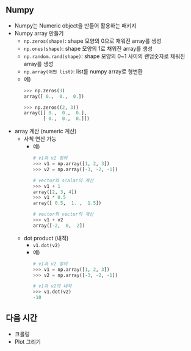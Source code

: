 ## Numpy
- Numpy는 Numeric object을 만들어 활용하는 패키지
- Numpy array 만들기
    - `np.zeros(shape)`: shape 모양의 0으로 채워진 array를 생성
    - `np.ones(shape)`: shape 모양의 1로 채워진 array를 생성
    - `np.random.rand(shape)`: shape 모양의 0~1 사이의 랜덤숫자로 채워진 array를 생성
    - `np.array(어떤 list)`: list를 numpy array로 형변환
    - 예)
        ```python
        >>> np.zeros(3)
        array([ 0.,  0.,  0.])

        >>> np.zeros((2, 3))
        array([[ 0.,  0.,  0.],
               [ 0.,  0.,  0.]])
        ```
- array 계산 (numeric 계산)
    - 사칙 연산 가능
        - 예)
            ```python
            # v1과 v2 정의
            >>> v1 = np.array([1, 2, 3])
            >>> v2 = np.array([-3, -2, -1])

            # vector와 scalar의 계산
            >>> v1 + 1
            array([2, 3, 4])
            >>> v1 * 0.5
            array([ 0.5,  1. ,  1.5])

            # vector와 vector의 계산
            >>> v1 + v2
            array([-2,  0,  2])
            ```
    - dot product (내적)
        - `v1.dot(v2)`
        - 예)
            ```python
            # v1과 v2 정의
            >>> v1 = np.array([1, 2, 3])
            >>> v2 = np.array([-3, -2, -1])

            # v1과 v2의 내적
            >>> v1.dot(v2)
            -10
            ```

## 다음 시간
- 크롤링
- Plot 그리기

